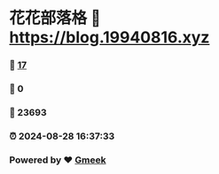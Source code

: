 # 花花部落格 :link: https://blog.19940816.xyz 
### :page_facing_up: [17](https://blog.19940816.xyz/tag.html) 
### :speech_balloon: 0 
### :hibiscus: 23693 
### :alarm_clock: 2024-08-28 16:37:33 
### Powered by :heart: [Gmeek](https://github.com/Meekdai/Gmeek)
